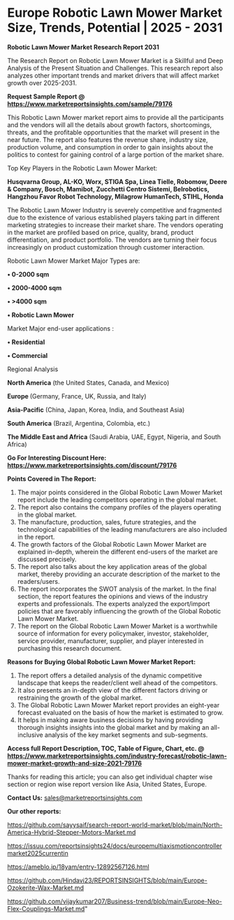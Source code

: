 # Europe Robotic Lawn Mower Market Size, Trends, Potential | 2025 - 2031

<strong>Robotic Lawn Mower Market Research Report 2031</strong>

The Research Report on Robotic Lawn Mower Market is a Skillful and Deep Analysis of the Present Situation and Challenges. This research report also analyzes other important trends and market drivers that will affect market growth over 2025-2031.

<strong>Request Sample Report @ <a href=https://www.marketreportsinsights.com/sample/79176>https://www.marketreportsinsights.com/sample/79176</a></strong>

This Robotic Lawn Mower market report aims to provide all the participants and the vendors will all the details about growth factors, shortcomings, threats, and the profitable opportunities that the market will present in the near future. The report also features the revenue share, industry size, production volume, and consumption in order to gain insights about the politics to contest for gaining control of a large portion of the market share.

Top Key Players in the Robotic Lawn Mower Market:

<strong>Husqvarna Group, AL-KO, Worx, STIGA Spa, Linea Tielle, Robomow, Deere & Company, Bosch, Mamibot, Zucchetti Centro Sistemi, Belrobotics, Hangzhou Favor Robot Technology, Milagrow HumanTech, STIHL, Honda</strong>

The Robotic Lawn Mower Industry is severely competitive and fragmented due to the existence of various established players taking part in different marketing strategies to increase their market share. The vendors operating in the market are profiled based on price, quality, brand, product differentiation, and product portfolio. The vendors are turning their focus increasingly on product customization through customer interaction.

Robotic Lawn Mower Market Major Types are:

<strong>• 0-2000 sqm

• 2000-4000 sqm

• >4000 sqm

• Robotic Lawn Mower</strong>

Market Major end-user applications :

<strong>• Residential

• Commercial</strong>

Regional Analysis

</u><strong><b>North America</b></strong> (the United States, Canada, and Mexico)

<strong><b>Europe </b></strong>(Germany, France, UK, Russia, and Italy)

<strong><b>Asia-Pacific</b></strong> (China, Japan, Korea, India, and Southeast Asia)

<strong><b>South America</b></strong> (Brazil, Argentina, Colombia, etc.)

<strong><b>The Middle East and Africa</b></strong> (Saudi Arabia, UAE, Egypt, Nigeria, and South Africa)

<strong>Go For Interesting Discount Here: <a href=https://www.marketreportsinsights.com/discount/79176>https://www.marketreportsinsights.com/discount/79176</a></strong>

<strong>Points Covered in The Report:</strong>
<ol>
  <li>The major points considered in the Global Robotic Lawn Mower Market report include the leading competitors operating in the global market.</li>
  <li>The report also contains the company profiles of the players operating in the global market.</li>
  <li>The manufacture, production, sales, future strategies, and the technological capabilities of the leading manufacturers are also included in the report.</li>
  <li>The growth factors of the Global Robotic Lawn Mower Market are explained in-depth, wherein the different end-users of the market are discussed precisely.</li>
  <li>The report also talks about the key application areas of the global market, thereby providing an accurate description of the market to the readers/users.</li>
  <li>The report incorporates the SWOT analysis of the market. In the final section, the report features the opinions and views of the industry experts and professionals. The experts analyzed the export/import policies that are favorably influencing the growth of the Global Robotic Lawn Mower Market.</li>
  <li>The report on the Global Robotic Lawn Mower Market is a worthwhile source of information for every policymaker, investor, stakeholder, service provider, manufacturer, supplier, and player interested in purchasing this research document.</li>
</ol>
<strong>Reasons for Buying Global Robotic Lawn Mower Market Report:</strong>

<ol>
  <li>The report offers a detailed analysis of the dynamic competitive landscape that keeps the reader/client well ahead of the competitors.</li>
  <li>It also presents an in-depth view of the different factors driving or restraining the growth of the global market.</li>
  <li>The Global Robotic Lawn Mower Market report provides an eight-year forecast evaluated on the basis of how the market is estimated to grow.</li>
  <li>It helps in making aware business decisions by having providing thorough insights insights into the global market and by making an all-inclusive analysis of the key market segments and sub-segments.</li>
</ol>
<strong>Access full Report Description, TOC, Table of Figure, Chart, etc. @ <a href=https://www.marketreportsinsights.com/industry-forecast/robotic-lawn-mower-market-growth-and-size-2021-79176>https://www.marketreportsinsights.com/industry-forecast/robotic-lawn-mower-market-growth-and-size-2021-79176</a></strong>


Thanks for reading this article; you can also get individual chapter wise section or region wise report version like Asia, United States, Europe.

<strong>Contact Us:</strong>
sales@marketreportsinsights.com

<strong>Our other reports:</strong>

<a href=https://github.com/sayysaif/search-report-world-market/blob/main/North-America-Hybrid-Stepper-Motors-Market.md>https://github.com/sayysaif/search-report-world-market/blob/main/North-America-Hybrid-Stepper-Motors-Market.md</a>

<a href=https://issuu.com/reportsinsights24/docs/europemultiaxismotioncontrollermarket2025currentin>https://issuu.com/reportsinsights24/docs/europemultiaxismotioncontrollermarket2025currentin</a>

<a href=https://ameblo.jp/18yam/entry-12892567126.html>https://ameblo.jp/18yam/entry-12892567126.html</a>

<a href=https://github.com/Hindavi23/REPORTSINSIGHTS/blob/main/Europe-Ozokerite-Wax-Market.md>https://github.com/Hindavi23/REPORTSINSIGHTS/blob/main/Europe-Ozokerite-Wax-Market.md</a>

<a href=https://github.com/vijaykumar207/Business-trend/blob/main/Europe-Neo-Flex-Couplings-Market.md>https://github.com/vijaykumar207/Business-trend/blob/main/Europe-Neo-Flex-Couplings-Market.md</a>"
